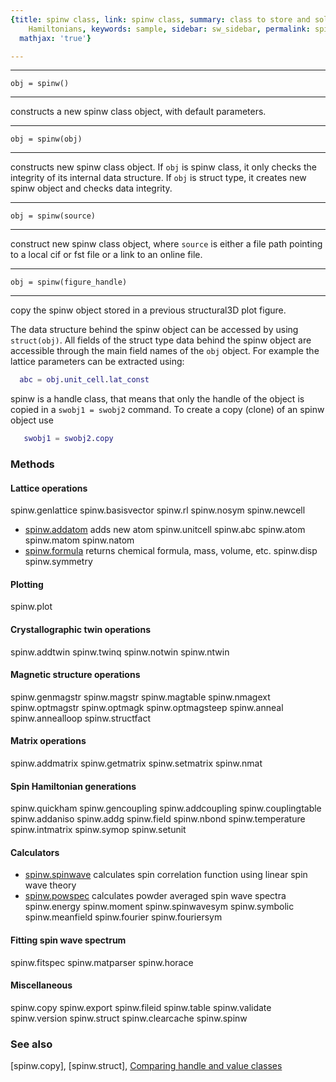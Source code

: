 ```yaml
---
{title: spinw class, link: spinw class, summary: class to store and solve magnetic
    Hamiltonians, keywords: sample, sidebar: sw_sidebar, permalink: spinw.html, folder: spinw,
  mathjax: 'true'}

---
```

 
* * *
`obj = spinw()`
* * *
 
constructs a new spinw class object, with default parameters.
 
* * *
`obj = spinw(obj)`
* * *
 
constructs new spinw class object. If `obj` is spinw class, it only
checks the integrity of its internal data structure. If `obj` is
struct type, it creates new spinw object and checks data integrity.
 
* * *
`obj = spinw(source)`
* * *
 
construct new spinw class object, where `source` is either a file
path pointing to a local cif or fst file or a link to an online file.
 
* * *
`obj = spinw(figure_handle)`
* * *
 
copy the spinw object stored in a previous structural3D plot figure.
 
The data structure behind the spinw object can be accessed by using
`struct(obj)`. All fields of the struct type data behind the spinw
object are accessible through the main field names of the `obj`
object. For example the lattice parameters can be extracted using:
```matlab
  abc = obj.unit_cell.lat_const
```
 
spinw is a handle class, that means that only the handle of the
object is copied in a `swobj1 = swobj2` command. To create a copy
(clone) of an spinw object use
```matlab
   swobj1 = swobj2.copy
```
 
### Methods
 
#### Lattice operations
 
  spinw.genlattice
  spinw.basisvector
  spinw.rl
  spinw.nosym
  spinw.newcell
* [spinw.addatom](spinw_addatom.html) adds new atom
  spinw.unitcell
  spinw.abc
  spinw.atom
  spinw.matom
  spinw.natom
* [spinw.formula](spinw_formula.html) returns chemical formula, mass, volume, etc.
  spinw.disp
  spinw.symmetry
    
#### Plotting
 
  spinw.plot
 
#### Crystallographic twin operations
 
  spinw.addtwin
  spinw.twinq
  spinw.notwin
  spinw.ntwin
 
#### Magnetic structure operations
 
  spinw.genmagstr
  spinw.magstr
  spinw.magtable
  spinw.nmagext
  spinw.optmagstr
  spinw.optmagk
  spinw.optmagsteep
  spinw.anneal
  spinw.annealloop
  spinw.structfact
    
#### Matrix operations
 
  spinw.addmatrix
  spinw.getmatrix
  spinw.setmatrix
  spinw.nmat
    
#### Spin Hamiltonian generations
 
  spinw.quickham
  spinw.gencoupling
  spinw.addcoupling
  spinw.couplingtable
  spinw.addaniso
  spinw.addg
  spinw.field
  spinw.nbond
  spinw.temperature
  spinw.intmatrix
  spinw.symop
  spinw.setunit
    
#### Calculators
 
* [spinw.spinwave](spinw_spinwave.html) calculates spin correlation function using linear spin wave theory
* [spinw.powspec](spinw_powspec.html) calculates powder averaged spin wave spectra
  spinw.energy
  spinw.moment
  spinw.spinwavesym
  spinw.symbolic
  spinw.meanfield
  spinw.fourier
  spinw.fouriersym
 
#### Fitting spin wave spectrum
 
  spinw.fitspec
  spinw.matparser
  spinw.horace
    
#### Miscellaneous
 
  spinw.copy
  spinw.export
  spinw.fileid
  spinw.table
  spinw.validate
  spinw.version
  spinw.struct
  spinw.clearcache
  spinw.spinw
 
### See also
 
[spinw.copy], [spinw.struct], [Comparing handle and value classes](https://www.google.ch/url?sa=t&rct=j&q=&esrc=s&source=web&cd=3&ved=0ahUKEwjCvbbctqTWAhVBblAKHQxnAnIQFggyMAI&url=https%3A%2F%2Fwww.mathworks.com%2Fhelp%2Fmatlab%2Fmatlab_oop%2Fcomparing-handle-and-value-classes.html&usg=AFQjCNFoN4qQdn6rPXKWkQ7aoog9G-nHgA)
 

